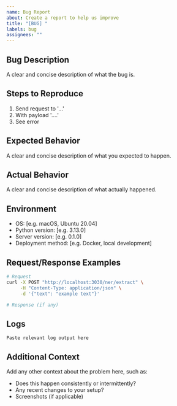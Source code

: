 ```yaml
---
name: Bug Report
about: Create a report to help us improve
title: "[BUG] "
labels: bug
assignees: ""
---
```


## Bug Description

A clear and concise description of what the bug is.

## Steps to Reproduce

1. Send request to '...'
2. With payload '....'
3. See error

## Expected Behavior

A clear and concise description of what you expected to happen.

## Actual Behavior

A clear and concise description of what actually happened.

## Environment

- OS: [e.g. macOS, Ubuntu 20.04]
- Python version: [e.g. 3.13.0]
- Server version: [e.g. 0.1.0]
- Deployment method: [e.g. Docker, local development]

## Request/Response Examples

```bash
# Request
curl -X POST "http://localhost:3030/ner/extract" \
     -H "Content-Type: application/json" \
     -d '{"text": "example text"}'

# Response (if any)
```

## Logs

```
Paste relevant log output here
```

## Additional Context

Add any other context about the problem here, such as:

- Does this happen consistently or intermittently?
- Any recent changes to your setup?
- Screenshots (if applicable)
